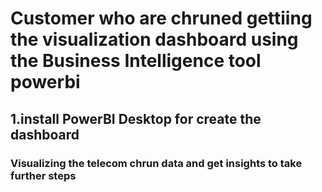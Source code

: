 # Customer who are chruned gettiing the visualization dashboard using the Business Intelligence tool powerbi

## 1.install PowerBI Desktop for create the dashboard

### Visualizing the telecom chrun data and get insights to take further steps

